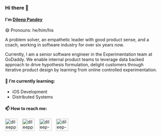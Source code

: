 ### Hi there 👋

<!--
**dileeppandey/dileeppandey** is a ✨ _special_ ✨ repository because its `README.md` (this file) appears on your GitHub profile.

Here are some ideas to get you started:

- 🔭 I’m currently working on ...
- 🌱 I’m currently learning ...
- 👯 I’m looking to collaborate on ...
- 🤔 I’m looking for help with ...
- 💬 Ask me about ...
- 📫 How to reach me: ...
- 😄 Pronouns: ...
- ⚡ Fun fact: ...
-->

#### I'm [Dileep Pandey](https://dileeppandey.com)
😄 Pronouns: he/him/his

A problem solver, an empathetic leader with good product sense, and a coach, working in software industry for over six years now.

Currently, I am a senior software engineer in the Experimentation team at GoDaddy. We enable internal product teams to leverage data backed approach to drive hypothesis formulation, delight customers through iterative product design by learning from online controlled experimentation.

#### 🌱 I’m currently learning:
* iOS Development
* Distributed Systems

#### 📫 How to reach me:
<p align="left">
<a href="https://www.instagram.com/dileep.io/" target="blank"><img align="center" src="https://cdn.jsdelivr.net/npm/simple-icons@3.0.1/icons/instagram.svg" alt="dileeppandey__" height="40" width="40" /></a> &nbsp;&nbsp;
<a href="https://twitter.com/dileeppandey_" target="blank"><img align="center" src="https://cdn.jsdelivr.net/npm/simple-icons@3.0.1/icons/twitter.svg" alt="dileeppandey_" height="40" width="40" /></a> &nbsp;&nbsp;
<a href="https://www.linkedin.com/in/dileep-pandey/" target="blank"><img align="center" src="https://cdn.jsdelivr.net/npm/simple-icons@3.0.1/icons/linkedin.svg" alt="dileep-pandey" height="40" width="40" /></a> &nbsp;&nbsp;
<a href="https://www.youtube.com/@dileep-pandey" target="blank"><img align="center" src="https://cdn.jsdelivr.net/npm/simple-icons@3.0.1/icons/youtube.svg" alt="dileep-pandey" height="40" width="40" /></a> &nbsp;&nbsp;
